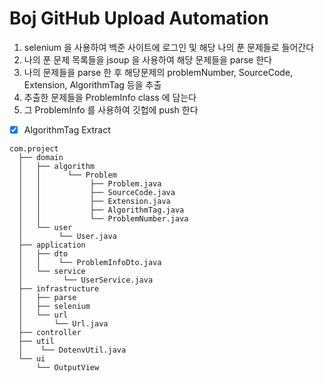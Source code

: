 # Boj GitHub Upload Automation

1. selenium 을 사용하여 백준 사이트에 로그인 및 해당 나의 푼 문제들로 들어간다
2. 나의 푼 문제 목록들을 jsoup 을 사용하여 해당 문제들을 parse 한다
3. 나의 문제들을 parse 한 후 해당문제의 problemNumber, SourceCode, Extension, AlgorithmTag 등을 추출
4. 추출한 문제들을 ProblemInfo class <DTD> 에 담는다
5. 그 ProblemInfo 를 사용하여 깃헙에 push 한다


- [x] AlgorithmTag Extract

```
com.project
  ├── domain
  │   ├── algorithm 
  │   │      └── Problem
  │   │           ├── Problem.java
  │   │           ├── SourceCode.java
  │   │           ├── Extension.java
  │   │           ├── AlgorithmTag.java
  │   │           └── ProblemNumber.java
  │   └── user
  │        └── User.java
  ├── application
  │   ├── dto
  │   │    └── ProblemInfoDto.java
  │   └── service
  │         └── UserService.java
  ├── infrastructure
  │   ├── parse
  │   ├── selenium
  │   └── url
  │       └── Url.java
  ├── controller
  ├── util
  │    └── DotenvUtil.java
  └── ui
      └── OutputView

```